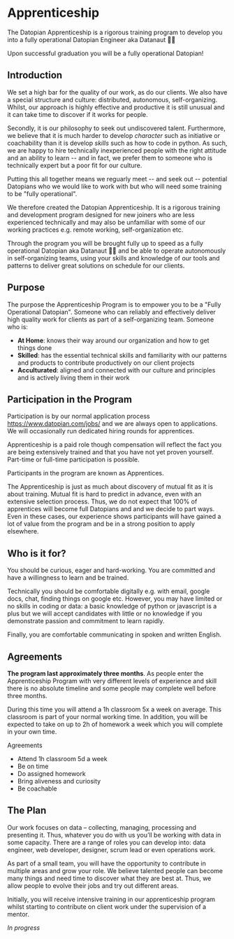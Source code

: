# Apprenticeship

The Datopian Apprenticeship is a rigorous training program to develop you into a fully operational  Datopian Engineer aka Datanaut 👩‍🚀

Upon successful graduation you will be a fully operational Datopian!


## Introduction

We set a high bar for the quality of our work, as do our clients. We also have a special structure and culture: distributed, autonomous, self-organizing. Whilst, our approach is highly effective and productive it is still unusual and it can take time to discover if it works for people. 

Secondly, it is our philosophy to seek out undiscovered talent. Furthermore, we believe that it is much harder to develop *character* such as initiative or coachability than it is develop *skills* such as how to code in python. As such, we are happy to hire technically inexperienced people with the right attitude and an ability to learn -- and in fact, we prefer them to someone who is technically expert but a poor fit for our culture.

Putting this all together means we reguarly meet -- and seek out -- potential Datopians who we would like to work with but who will need some training to be "fully operational".

We therefore created the Datopian Apprenticeship. It is a rigorous training and development program designed for new joiners who are less experienced technically and may also be unfamiliar with some of our working practices e.g. remote working, self-organization etc.

Through the program you will be brought fully up to speed as a fully operational Datopian aka Datanaut 👩‍🚀  and be able to operate autonomously in self-organizing teams, using your skills and knowledge of our tools and patterns to deliver great solutions on schedule for our clients.


## Purpose

The purpose the Apprenticeship Program is to empower you to be a "Fully Operational Datopian". Someone who can reliably and effectively deliver high quality work for clients as part of a self-organizing team. Someone who is:

* **At Home**: knows their way around our organization and how to get things done
* **Skilled**: has the essential technical skills and familiarity with our patterns and products to contribute productively on our client projects 
* **Acculturated**: aligned and connected with our culture and principles and is actively living them in their work


## Participation in the Program

Participation is by our normal application process https://www.datopian.com/jobs/ and we are always open to applications. We will occasionally run dedicated hiring rounds for apprentices.

Apprenticeship is a paid role though compensation will reflect the fact you are being extensively trained and that you have not yet proven yourself. Part-time or full-time participation is possible.

Participants in the program are known as Apprentices.

The Apprenticeship is just as much about discovery of mutual fit as it is about training. Mutual fit is hard to predict in advance, even with an extensive selection process. Thus, we do not expect that 100% of apprentices will become full Datopians and and we decide to part ways. Even in these cases, our experience shows participants will have gained a lot of value from the program and be in a strong position to apply elsewhere.


## Who is it for?

You should be curious, eager and hard-working. You are committed and have a willingness to learn and be trained.

Technically you should be comfortable digitally e.g. with email, google docs, chat, finding things on google etc. However, you may have limited or no skills in coding or data: a basic knowledge of python or javascript is a plus but we will accept candidates with little or no knowledge if you demonstrate passion and commitment to learn rapidly.

Finally, you are comfortable communicating in spoken and written English.

## Agreements

**The program last approximately three months**. As people enter the Apprenticeship Program with very different levels of experience and skill there is no absolute timeline and some people may complete well before three months.

During this time you will attend a 1h classroom 5x a week on average. This classroom is part of your normal working time. In addition, you will be expected to take on up to 2h of homework a week which you will complete in your own time.

Agreements

* Attend 1h classroom 5d a week
* Be on time
* Do assigned homework
* Bring aliveness and curiosity
* Be coachable

## The Plan

Our work focuses on data – collecting, managing, processing and presenting it. Thus, whatever you do with us you’ll be working with data in some capacity. There are a range of roles you can develop into:  data engineer, web developer, designer, scrum lead or even operations work.

As part of a small team, you will have the opportunity to contribute in multiple areas and grow your role. We believe talented people can become many things and need time to discover what they are best at. Thus, we allow people to evolve their jobs and try out different areas.
 
Initially, you will receive intensive training in our apprenticeship program whilst starting to contribute on client work under the supervision of a mentor.

*In progress*

